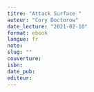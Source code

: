 ```yaml
---
titre: "Attack Surface "
auteur: "Cory Doctorow"
date_lecture: "2021-02-10"
format: ebook
langue: fr
note:
slug: ""
couverture: 
isbn: 
date_pub: 
editeur: 
---
```

